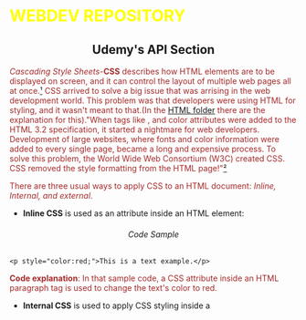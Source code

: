 # WEBDEV REPOSITORY

<h2 align="center">Udemy's API Section</h2>

*Cascading Style Sheets*-**CSS** describes how HTML elements are to be displayed on screen, and it can control the layout of multiple web pages all at once.<a href="#biblio">¹</a> CSS arrived to solve a big issue that was arrising in the web development world. This problem was that developers were using HTML for styling, and it wasn't meant to that.(In the [HTML folder](https://github.com/ItaloSSilva19/webdev/tree/master/HTML) there are the explanation for this)."When tags like <font>, and color attributes were added to the HTML 3.2 specification, it started a nightmare for web developers. Development of large websites, where fonts and color information were added to every single page, became a long and expensive process. To solve this problem, the World Wide Web Consortium (W3C) created CSS. CSS removed the style formatting from the HTML page!"<a href="#biblio">²</a>
  
There are three usual ways to apply CSS to an HTML document: *Inline, Internal, and external*. 

*  **Inline CSS** is used as an attribute inside an HTML element:

<h6 align="center">Code Sample</h6>

```
<p style="color:red;">This is a text example.</p>
```

**Code explanation**: In that sample code, a CSS attribute inside an HTML paragraph tag is used to change the text's color to red.
*  **Internal CSS** is used to apply CSS styling inside a <style> element:
  
  <h6 align="center">Code Sample</h6>

  ```
<!DOCTYPE html>
<html>
  <head>
    <style>
    body {background-color: red;}
    h1   {color: yellow;}
    p    {color: brown;}
    </style>
  </head>
  <body>
    <h1>This Internal CSS will be aplied here</h1>
    <p>Also here.</p>
  </body>
</html>
  ```

**Code explanation**: In that sample code, an CSS element <style> is defined inside the head tags<head> of an HTML document. Inside of it, CSS is applied to change the colors of any h1 to yellow, and any p tags to brown. Also, it changes the background color to yellow. 

*  **External CSS** is used in a CSS file. This file is inserted inside an HTML document as a link element.

<h6 align="center">Code Sample</h6>

```
<html>
  <head>
    <link rel="stylesheet" href="thisIsExternalCSS.css">
    (...)
```

**Code explanation**: Here, a CSS file named thisIsExternalCSS.css is inserted inside an HTML file. This way this CSS file can be applied to multiple pages by just insert that line.

---

<h3 align="center">Table of Content:</h3>

*  <h5>Files:</h5>

*  *  **-Positioning_exercise.html**
*  *  **-aligning_exercise.html**
*  *  **-borders_exercise.html**
*  *  **-fonts_exercise.html**
*  *  **-margins_exercise.html**
*  *  **-styling_exercise.html**
*  *  **-webpage_div&color&floating.html**
*  *  **-webpage_with_style_CLASSES&ID.html**
*  *  **-webpage_with_style_INLINE.html**
*  *  **-webpage_with_style_INTERNAL.html**

*  <h5>Project:</h5>	
	
*  *  -[**BBC project:**](https://github.com/ItaloSSilva19/webdev/tree/master/CSS/BBC%20project) This project uses CSS to replicate the design of the BBC news webpage. 

---

<h3 align="center"><a name="biblio">Bibliography</a>:</h3>

¹ Introduction of CSS. Available at: https://www.w3schools.com/css/css_intro.asp. Accessed on: 03 sep. 2020.
² CSS introduction: CSS solved a big problem. Available at: https://www.w3schools.com/css/css_intro.asp. Accessed on: 03 sep. 2020.
 


